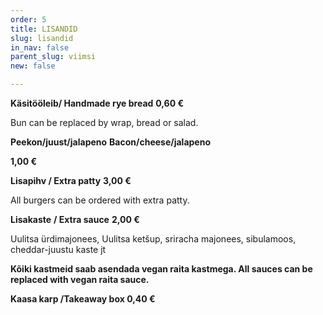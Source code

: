 ```yaml
---
order: 5
title: LISANDID
slug: lisandid
in_nav: false
parent_slug: viimsi
new: false

---
```

**Käsitööleib/ Handmade rye bread** **0,60 €**

Bun can be replaced by wrap, bread or salad.  

**Peekon/juust/jalapeno**   **Bacon/cheese/jalapeno**

**1,00 €**

**Lisapihv / Extra patty**  **3,00 €**

All burgers can be ordered with extra patty.

**Lisakaste** **/ Extra sauce** **2,00 €**

Uulitsa ürdimajonees, Uulitsa ketšup, sriracha majonees, sibulamoos, cheddar-juustu kaste jt

**Kõiki kastmeid saab asendada vegan raita kastmega. All sauces can be replaced with vegan raita sauce.**

**Kaasa karp /Takeaway box  0,40 €**